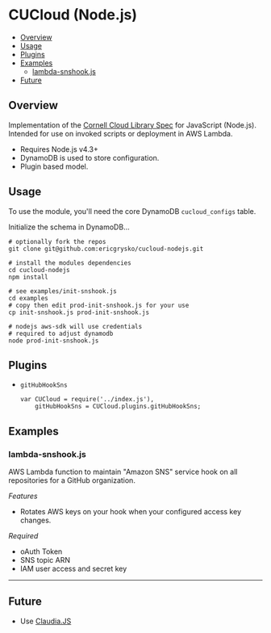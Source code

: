 # CUCloud (Node.js)

<!-- TOC depthFrom:2 depthTo:3 withLinks:1 updateOnSave:1 orderedList:0 -->

- [Overview](#overview)
- [Usage](#usage)
- [Plugins](#plugins)
- [Examples](#examples)
	- [lambda-snshook.js](#lambda-snshookjs)
- [Future](#future)

<!-- /TOC -->
## Overview


Implementation of the [Cornell Cloud Library Spec](https://github.com/CU-CloudCollab/Cloud-Library-Spec) for JavaScript (Node.js). Intended for use on invoked scripts or deployment in AWS Lambda.

* Requires Node.js v4.3+
* DynamoDB is used to store configuration.
* Plugin based model.

## Usage

To use the module, you'll need the core DynamoDB `cucloud_configs` table.

Initialize the schema in DynamoDB...

```
# optionally fork the repos
git clone git@github.com:ericgrysko/cucloud-nodejs.git

# install the modules dependencies
cd cucloud-nodejs
npm install

# see examples/init-snshook.js
cd examples
# copy then edit prod-init-snshook.js for your use
cp init-snshook.js prod-init-snshook.js

# nodejs aws-sdk will use credentials
# required to adjust dynamodb
node prod-init-snshook.js
```

## Plugins

* `gitHubHookSns`
    ```
    var CUCloud = require('../index.js'),
        gitHubHookSns = CUCloud.plugins.gitHubHookSns;
    ```

## Examples

### lambda-snshook.js

AWS Lambda function to maintain "Amazon SNS" service hook on all repositories for a GitHub organization.

*Features*
* Rotates AWS keys on your hook when your configured access key changes.

*Required*
* oAuth Token
* SNS topic ARN
* IAM user access and secret key

---
## Future

* Use [Claudia.JS](https://github.com/claudiajs/claudia)

